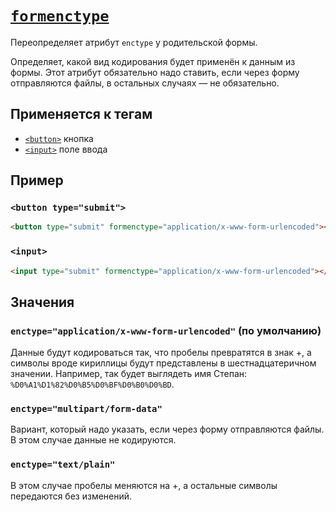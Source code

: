# [`formenctype`](../index.md)

Переопределяет атрибут `enctype` у родительской формы.

Определяет, какой вид кодирования будет применён к данным из формы. Этот атрибут обязательно надо ставить, если через форму отправляются файлы, в остальных случаях — не обязательно.

## Применяется к тегам

- [`<button>`](../Tags/button.md) кнопка
- [`<input>`](../Tags/input.md) поле ввода

## Пример

### `<button type="submit">`

```html
<button type="submit" formenctype="application/x-www-form-urlencoded"></button>
```

### `<input>`

```html
<input type="submit" formenctype="application/x-www-form-urlencoded"></button>
```

## Значения

### `enctype="application/x-www-form-urlencoded"` (по умолчанию)

Данные будут кодироваться так, что пробелы превратятся в знак +, а символы вроде кириллицы будут представлены в шестнадцатеричном значении. Например, так будет выглядеть имя Степан: `%D0%A1%D1%82%D0%B5%D0%BF%D0%B0%D0%BD`.

### `enctype="multipart/form-data"`

Вариант, который надо указать, если через форму отправляются файлы. В этом случае данные не кодируются.

### `enctype="text/plain"`

В этом случае пробелы меняются на +, а остальные символы передаются без изменений.
